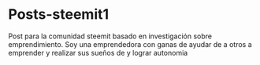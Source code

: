 # Posts-steemit1
Post para la comunidad steemit basado en investigación sobre emprendimiento.
Soy una emprendedora con ganas de  ayudar de a otros a emprender y realizar sus sueños de y lograr autonomia
